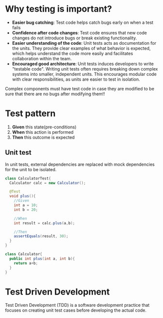# Why testing is important?
- **Easier bug catching**: Test code helps catch bugs early on when a test fails
- **Confidence after code changes**: Test code ensures that new code changes do not introduce bugs or break existing functionality.
- **Easier understanding of the code**: Unit tests acts as documentation for the units. They provide clear examples of what behavior is expected, which helps understand the code more easily and facilitates collaboration within the team.
- **Encouraged good architecture**: Unit tests induces developers to write "testable code". Writing unit tests often requires breaking down complex systems into smaller, independent units. This encourages modular code with clear responsibilities, as units are easier to test in isolation.

Complex components must have test code in case they are modified to be sure that there are no bugs after modifying them!!

# Test pattern
1. **Given** this state(pre-conditions)
2. **When** this action is performed
3. **Then** this outcome is expected

## Unit test
In unit tests, external dependencies are replaced with mock dependencies for the unit to be isolated.

~~~java
class CalculatorTest{
  Calculator calc = new Calculator();

  @Test
  void plus(){
    //Given
    int a = 10;
    int b = 20;

    //When
    int result = calc.plus(a,b);

    //Then
    assertEquals(result, 30);
  }
}

class Calculator{
  public int plus(int a, int b){
    return a+b;
  }
}
~~~

# Test Driven Development
Test Driven Development (TDD) is a software development practice that focuses on creating unit test cases before developing the actual code.
